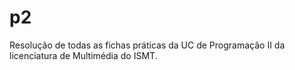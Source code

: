 # p2
Resolução de todas as fichas práticas da UC de Programação II da licenciatura de Multimédia do ISMT.
